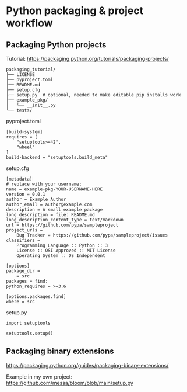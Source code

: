 Python packaging & project workflow
===================================

Packaging Python projects
-------------------------

Tutorial: https://packaging.python.org/tutorials/packaging-projects/

```
packaging_tutorial/
├── LICENSE
├── pyproject.toml
├── README.md
├── setup.cfg
├── setup.py  # optional, needed to make editable pip installs work
├── example_pkg/
│   └── __init__.py
└── tests/
```

pyproject.toml

```
[build-system]
requires = [
    "setuptools>=42",
    "wheel"
]
build-backend = "setuptools.build_meta"
```

setup.cfg

```
[metadata]
# replace with your username:
name = example-pkg-YOUR-USERNAME-HERE
version = 0.0.1
author = Example Author
author_email = author@example.com
description = A small example package
long_description = file: README.md
long_description_content_type = text/markdown
url = https://github.com/pypa/sampleproject
project_urls =
    Bug Tracker = https://github.com/pypa/sampleproject/issues
classifiers =
    Programming Language :: Python :: 3
    License :: OSI Approved :: MIT License
    Operating System :: OS Independent

[options]
package_dir =
    = src
packages = find:
python_requires = >=3.6

[options.packages.find]
where = src
```

setup.py

```
import setuptools

setuptools.setup()
```


Packaging binary extensions
---------------------------

https://packaging.python.org/guides/packaging-binary-extensions/

Example in my own project: https://github.com/messa/bloom/blob/main/setup.py
